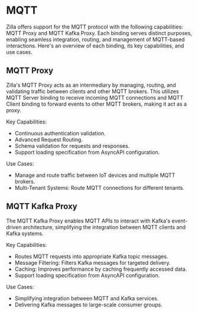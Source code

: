 # MQTT

Zilla offers support for the MQTT protocol with the following capabilities: MQTT Proxy and MQTT Kafka Proxy. Each binding serves distinct purposes, enabling seamless integration, routing, and management of MQTT-based interactions. Here's an overview of each binding, its key capabilities, and use cases.

## MQTT Proxy

Zilla's MQTT Proxy acts as an intermediary by managing, routing, and validating traffic between clients and other MQTT brokers. This utilizes MQTT Server binding to receive incoming MQTT connections and MQTT Client binding to forward events to other MQTT brokers, making it act as a proxy.

Key Capabilities:

- Continuous authentication validation.
- Advanced Request Routing.
- Schema validation for requests and responses.
- Support loading specification from AsyncAPI configuration.

Use Cases:

- Manage and route traffic between IoT devices and multiple MQTT brokers.
- Multi-Tenant Systems: Route MQTT connections for different tenants.

## MQTT Kafka Proxy

The MQTT Kafka Proxy enables MQTT APIs to interact with Kafka's event-driven architecture, simplifying the integration between MQTT clients and Kafka systems.

Key Capabilities:

- Routes MQTT requests into appropriate Kafka topic messages.
- Message Filtering: Filters Kafka messages for targeted delivery.
- Caching: Improves performance by caching frequently accessed data.
- Support loading specification from AsyncAPI configuration.

Use Cases:

- Simplifying integration between MQTT and Kafka services.
- Delivering Kafka messages to large-scale consumer groups.
